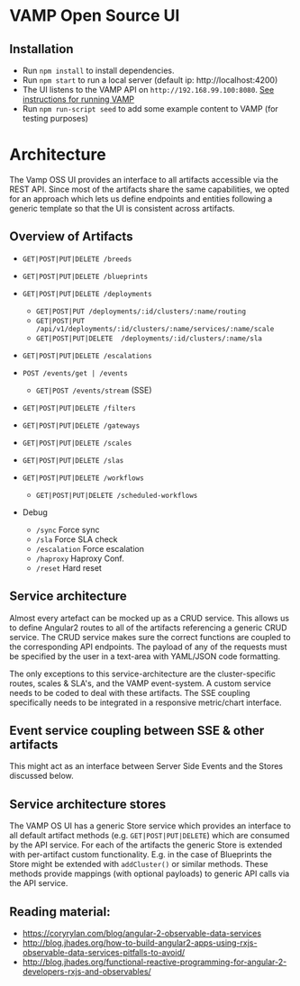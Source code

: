 # VAMP Open Source UI

## Installation

- Run `npm install` to install dependencies.
- Run `npm start` to run a local server (default ip: http://localhost:4200)
- The UI listens to the VAMP API on `http://192.168.99.100:8080`. [See instructions for running VAMP](http://vamp.io/documentation/installation/quick_start/)
- Run `npm run-script seed` to add some example content to VAMP (for testing purposes)

# Architecture

The Vamp OSS UI provides an interface to all artifacts accessible via the REST API. Since most of the artifacts share the same capabilities, we opted for an approach which lets us define endpoints and entities following a generic template so that the UI is consistent across artifacts.

## Overview of Artifacts

- `GET|POST|PUT|DELETE /breeds`
- `GET|POST|PUT|DELETE /blueprints`
- `GET|POST|PUT|DELETE /deployments`
	- `GET|POST|PUT /deployments/:id/clusters/:name/routing`
	- `GET|POST|PUT /api/v1/deployments/:id/clusters/:name/services/:name/scale`
	- `GET|POST|PUT|DELETE  /deployments/:id/clusters/:name/sla`
- `GET|POST|PUT|DELETE /escalations`
- `POST /events/get | /events`
	- `GET|POST /events/stream` (SSE)
- `GET|POST|PUT|DELETE /filters`
- `GET|POST|PUT|DELETE /gateways`
- `GET|POST|PUT|DELETE /scales`
- `GET|POST|PUT|DELETE /slas`
- `GET|POST|PUT|DELETE /workflows`
	- `GET|POST|PUT|DELETE /scheduled-workflows`

- Debug
	- `/sync` Force sync
	- `/sla` Force SLA check
	- `/escalation` Force escalation
	- `/haproxy` Haproxy Conf.
	- `/reset` Hard reset

## Service architecture

Almost every artefact can be mocked up as a CRUD service. This allows us to define Angular2 routes to all of the artifacts referencing a generic CRUD service. The CRUD service makes sure the correct functions are coupled to the corresponding API endpoints. The payload of any of the requests must be specified by the user in a text-area with YAML/JSON code formatting.

The only exceptions to this service-architecture are the cluster-specific routes, scales & SLA's, and the VAMP event-system. A custom service needs to be coded to deal with these artifacts. The SSE coupling specifically needs to be integrated in a responsive metric/chart interface.

## Event service coupling between SSE & other artifacts

This might act as an interface between Server Side Events and the Stores discussed below.

## Service architecture stores

The VAMP OS UI has a generic Store service which provides an interface to all default artifact methods (e.g. `GET|POST|PUT|DELETE`) which are consumed by the API service. For each of the artifacts the generic Store is extended with per-artifact custom functionality. E.g. in the case of Blueprints the Store might be extended with `addCluster()` or similar methods. These methods provide mappings (with optional payloads) to generic API calls via the API service.

## Reading material:

- https://coryrylan.com/blog/angular-2-observable-data-services
- http://blog.jhades.org/how-to-build-angular2-apps-using-rxjs-observable-data-services-pitfalls-to-avoid/
- http://blog.jhades.org/functional-reactive-programming-for-angular-2-developers-rxjs-and-observables/
